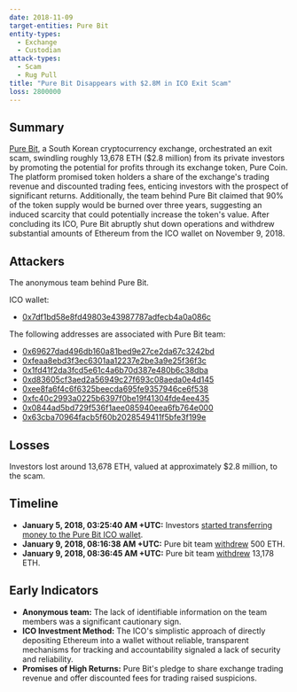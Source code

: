 ```yaml
---
date: 2018-11-09
target-entities: Pure Bit
entity-types:
  - Exchange
  - Custodian
attack-types:
  - Scam
  - Rug Pull
title: "Pure Bit Disappears with $2.8M in ICO Exit Scam"
loss: 2800000
---
```


## Summary

[Pure Bit](https://web.archive.org/web/20181108125211/https://pure-bit.com), a South Korean cryptocurrency exchange, orchestrated an exit scam, swindling roughly 13,678 ETH ($2.8 million) from its private investors by promoting the potential for profits through its exchange token, Pure Coin. The platform promised token holders a share of the exchange's trading revenue and discounted trading fees, enticing investors with the prospect of significant returns. Additionally, the team behind Pure Bit claimed that 90% of the token supply would be burned over three years, suggesting an induced scarcity that could potentially increase the token's value. After concluding its ICO, Pure Bit abruptly shut down operations and withdrew substantial amounts of Ethereum from the ICO wallet on November 9, 2018. 

## Attackers

The anonymous team behind Pure Bit. 

ICO wallet:
- [0x7df1bd58e8fd49803e43987787adfecb4a0a086c](https://etherscan.io/address/0x7df1bd58e8fd49803e43987787adfecb4a0a086c)

The following addresses are associated with Pure Bit team:
- [0x69627dad496db160a81bed9e27ce2da67c3242bd](https://etherscan.io/address/0x69627dad496db160a81bed9e27ce2da67c3242bd)
- [0xfeaa8ebd3f3ec6301aa12237e2be3a9e25f36f3c](https://etherscan.io/address/0xfeaa8ebd3f3ec6301aa12237e2be3a9e25f36f3c)
- [0x1fd41f2da3fcd5e61c4a6b70d387e480b6c38dba](https://etherscan.io/address/0x1fd41f2da3fcd5e61c4a6b70d387e480b6c38dba)
- [0xd83605cf3aed2a56949c27f693c08aeda0e4d145](https://etherscan.io/address/0xd83605cf3aed2a56949c27f693c08aeda0e4d145)
- [0xee8fa6f4c6f6325beecda695fe9357946ce6f538](https://etherscan.io/address/0xee8fa6f4c6f6325beecda695fe9357946ce6f538)
- [0xfc40c2993a0225b6397f0be19f41304fde4ee435](https://etherscan.io/address/0xfc40c2993a0225b6397f0be19f41304fde4ee435)
- [0x0844ad5bd729f536f1aee085940eea6fb764e000](https://etherscan.io/address/0x0844ad5bd729f536f1aee085940eea6fb764e000)
- [0x63cba70964facb5f60b2028549411f5bfe3f199e](https://etherscan.io/address/0x63cba70964facb5f60b2028549411f5bfe3f199e)

## Losses

Investors lost around 13,678 ETH, valued at approximately $2.8 million, to the scam. 

## Timeline

- **January 5, 2018, 03:25:40 AM +UTC:** Investors [started transferring money to the Pure Bit ICO wallet](https://etherscan.io/tx/0xe2cfeed5f64a9e4b43a4be8f6945670a27b66c27dd06882ed38e50be2dce6402).
- **January 9, 2018, 08:16:38 AM +UTC:** Pure bit team [withdrew](https://etherscan.io/tx/0xadb315e110c7d2cf63dd597c86742ae10f198852e527e435382973f1513e3056) 500 ETH.
- **January 9, 2018, 08:36:45 AM +UTC:** Pure bit team [withdrew](https://etherscan.io/tx/0x38dcda1084b99126057ef6e3d6e039a36ddb2641458940198e90cf7a293bcded) 13,178 ETH.

## Early Indicators

- **Anonymous team:** The lack of identifiable information on the team members was a significant cautionary sign.
- **ICO Investment Method:** The ICO's simplistic approach of directly depositing Ethereum into a wallet without reliable, transparent mechanisms for tracking and accountability signaled a lack of security and reliability.
- **Promises of High Returns:** Pure Bit's pledge to share exchange trading revenue and offer discounted fees for trading raised suspicions.
